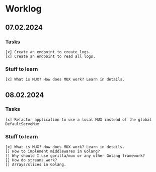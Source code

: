 # Worklog

## 07.02.2024
### Tasks
    [x] Create an endpoint to create logs.
    [x] Create an endpoint to read all logs.
### Stuff to learn
    [x] What is MUX? How does MUX work? Learn in details.

## 08.02.2024
### Tasks
    [x] Refactor application to use a local MUX instead of the global DefaultServeMux
### Stuff to learn
    [x] What is MUX? How does MUX work? Learn in details.
    [] How to implement middlewares in Golang?
    [] Why should I use gorilla/mux or any other Golang framework?
    [] How do streams work?
    [] Arrays/slices in Golang.
